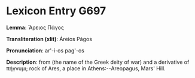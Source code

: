 # Lexicon Entry G697

**Lemma**: Ἄρειος Πάγος

**Transliteration (xlit)**: Áreios Págos

**Pronunciation**: ar'-i-os pag'-os

**Description**:
from  (the name of the Greek deity of war) and a derivative of πήγνυμι; rock of Ares, a place in Athens:--Areopagus, Mars' Hill.
